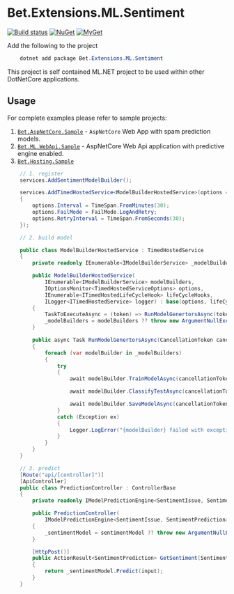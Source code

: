 ﻿# Bet.Extensions.ML.Sentiment

[![Build status](https://ci.appveyor.com/api/projects/status/fo9rakj7s7uhs3ij?svg=true)](https://ci.appveyor.com/project/kdcllc/bet-aspnetcore)
[![NuGet](https://img.shields.io/nuget/v/Bet.Extensions.ML.Sentiment.svg)](https://www.nuget.org/packages?q=Bet.Extensions.ML.Sentiment)
[![MyGet](https://img.shields.io/myget/kdcllc/v/Bet.Extensions.ML.Sentiment.svg?label=myget)](https://www.myget.org/F/kdcllc/api/v2)

Add the following to the project

```csharp
    dotnet add package Bet.Extensions.ML.Sentiment
```

This project is self contained ML.NET project to be used within other DotNetCore applications.

## Usage

For complete examples please refer to sample projects:

1. [`Bet.AspNetCore.Sample`](../Bet.AspNetCore.Sample/README.md) - `AspNetCore` Web App with spam prediction models.
2. [`Bet.ML.WebApi.Sample`](../Bet.ML.WebApi.Sample/README.md) - AspNetCore Web Api application with predictive engine enabled.
3. [`Bet.Hosting.Sample`](../Bet.Hosting.Sample/README.md)


```csharp
    // 1. register
    services.AddSentimentModelBuilder();

    services.AddTimedHostedService<ModelBuilderHostedService>(options =>
    {
        options.Interval = TimeSpan.FromMinutes(30);
        options.FailMode = FailMode.LogAndRetry;
        options.RetryInterval = TimeSpan.FromSeconds(30);
    });

    // 2. build model

    public class ModelBuilderHostedService : TimedHostedService
    {
        private readonly IEnumerable<IModelBuilderService> _modelBuilders;

        public ModelBuilderHostedService(
            IEnumerable<IModelBuilderService> modelBuilders,
            IOptionsMonitor<TimedHostedServiceOptions> options,
            IEnumerable<ITimedHostedLifeCycleHook> lifeCycleHooks,
            ILogger<ITimedHostedService> logger) : base(options, lifeCycleHooks, logger)
        {
            TaskToExecuteAsync = (token) => RunModelGenertorsAsync(token);
            _modelBuilders = modelBuilders ?? throw new ArgumentNullException(nameof(modelBuilders));
        }

        public async Task RunModelGenertorsAsync(CancellationToken cancellationToken)
        {
            foreach (var modelBuilder in _modelBuilders)
            {
                try
                {
                    await modelBuilder.TrainModelAsync(cancellationToken);

                    await modelBuilder.ClassifyTestAsync(cancellationToken);

                    await modelBuilder.SaveModelAsync(cancellationToken);
                }
                catch (Exception ex)
                {
                    Logger.LogError("{modelBuilder} failed with exception: {message}", modelBuilder.GetType(), ex.Message);
                }
            }
        }
    }

    // 3. predict
    [Route("api/[controller]")]
    [ApiController]
    public class PredictionController : ControllerBase
    {
        private readonly IModelPredictionEngine<SentimentIssue, SentimentPrediction> _sentimentModel;

        public PredictionController(
            IModelPredictionEngine<SentimentIssue, SentimentPrediction> sentimentModel)
        {
            _sentimentModel = sentimentModel ?? throw new ArgumentNullException(nameof(sentimentModel));
        }

        [HttpPost()]
        public ActionResult<SentimentPrediction> GetSentiment(SentimentIssue input)
        {
            return _sentimentModel.Predict(input);
        }
    }
```

